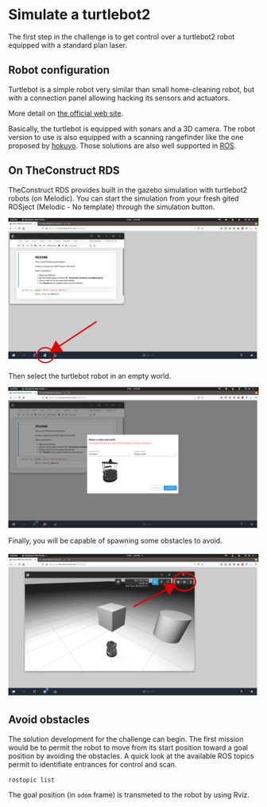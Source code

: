 # Simulate a turtlebot2

The first step in the challenge is to get control over a turtlebot2 robot equipped with a standard plan laser.

## Robot configuration 

Turtlebot is a simple robot very similar than small home-cleaning robot, but with a connection panel allowing hacking its sensors and actuators. 

More detail on [the official web site](https://www.turtlebot.com/turtlebot2/).

Basically, the turtlebot is equipped with sonars and a 3D camera. The robot version to use is also equipped with a scanning rangefinder like the one proposed by [hokuyo](https://www.hokuyo-aut.jp/search/single.php?serial=166).
Those solutions are also well supported in [ROS](https://wiki.ros.org/urg_node).

## On TheConstruct RDS

TheConstruct RDS provides built in the gazebo simulation with turtlebot2 robots (on Melodic).
You can start the simulation from your fresh gited ROSject (Melodic - No template) through the simulation button.

![](resources/rds-gazebo.svg)

Then select the turtlebot robot in an empty world.

![](resources/rds-turtlebot2.png)

Finally, you will be capable of spawning some obstacles to avoid.

![](resources/rds-gazebo2.svg)

## Avoid obstacles

The solution development for the challenge can begin.
The first mission would be to permit the robot to move from its start position toward a goal position by avoiding the obstacles.
A quick look at the available ROS topics permit to identifiate entrances for control and scan.

```bash
rostopic list
```

The goal position (in `odom` frame) is transmeted to the robot by using Rviz.